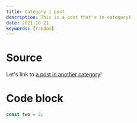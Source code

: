 ```yaml
---
title: Category 1 post
description: This is a post that's in category1
date: 2021-10-21
keywords: [random]
---
```

# Source
Let's link to [a post in another category](../category2/cat2post.md#target)!

# Code block
```javascript
const two = 2;
```
